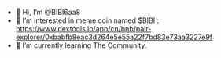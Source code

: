 - 👋 Hi, I’m @BIBI6aa8
- 👀 I’m interested in meme coin named $BIBI : https://www.dextools.io/app/cn/bnb/pair-explorer/0xbabfb8eac3d264e5e55a22f7bd83e73aa3227e9f
- 🌱 I’m currently learning The Community.

<!---
BIBI6aa8/BIBI6aa8 is a ✨ special ✨ repository because its `README.md` (this file) appears on your GitHub profile.
You can click the Preview link to take a look at your changes.
--->
